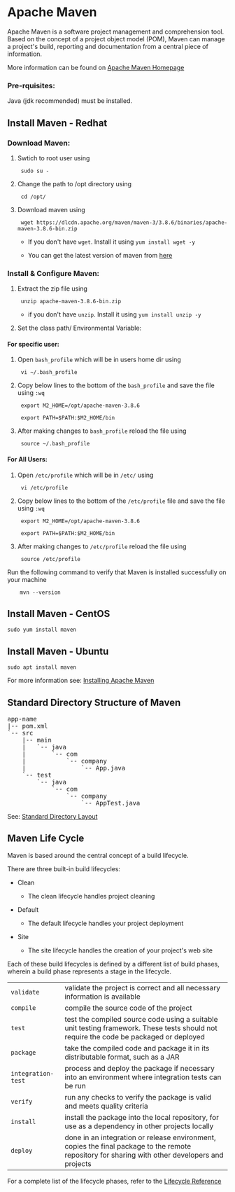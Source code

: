Apache Maven
============

Apache Maven is a software project management and comprehension tool. Based on the concept of a project object model (POM), Maven can manage a project's build, reporting and documentation from a central piece of information.

More information can be found on [Apache Maven Homepage](https://maven.apache.org/)

### Pre-rquisites:

Java (jdk recommended) must be installed.

Install Maven - Redhat
------------------------------------

### Download Maven:
    
1. Swtich to root user using 
  
        sudo su - 

2. Change the path to /opt directory using
  
        cd /opt/

3. Download maven using 

        wget https://dlcdn.apache.org/maven/maven-3/3.8.6/binaries/apache-maven-3.8.6-bin.zip

    *  If you don't have `wget`. Install it using `yum install wget -y`
                                                     
    *  You can get the latest version of maven from [here](https://maven.apache.org/download.cgi)

### Install & Configure Maven:
                          
1. Extract the zip file using 

        unzip apache-maven-3.8.6-bin.zip
     
    *  if you don't have `unzip`. Install it using `yum install unzip -y`

2. Set the class path/ Environmental Variable:

#### For specific user: 

1. Open `bash_profile` which will be in users home dir using 

        vi ~/.bash_profile

2. Copy below lines to the bottom of the `bash_profile` and save the file using `:wq` 

        export M2_HOME=/opt/apache-maven-3.8.6
  
        export PATH=$PATH:$M2_HOME/bin

3. After making changes to `bash_profile` reload the file using 

        source ~/.bash_profile 

#### For All Users:

1. Open `/etc/profile` which will be in `/etc/` using 

        vi /etc/profile

2. Copy below lines to the bottom of the `/etc/profile` file and save the file using `:wq` 

        export M2_HOME=/opt/apache-maven-3.8.6
  
        export PATH=$PATH:$M2_HOME/bin

3. After making changes to `/etc/profile` reload the file using 

        source /etc/profile
                                                     

Run the following command to verify that Maven is installed successfully on your machine 

        mvn --version

Install Maven - CentOS
------------------------------------
    sudo yum install maven

Install Maven - Ubuntu
------------------------------------
    sudo apt install maven

For more information see: [Installing Apache Maven](https://maven.apache.org/install.html)


Standard Directory Structure of Maven
---------------------------------------
<pre>
app-name
|-- pom.xml
`-- src
    |-- main
    |   `-- java
    |       `-- com
    |           `-- company
    |               `-- App.java
    `-- test
        `-- java
            `-- com
                `-- company
                    `-- AppTest.java
</pre>

See: [Standard Directory Layout](https://maven.apache.org/guides/introduction/introduction-to-the-standard-directory-layout.html##)

## Maven Life Cycle

Maven is based around the central concept of a build lifecycle. 

There are three built-in build lifecycles:

* Clean

    * The clean lifecycle handles project cleaning

* Default

    * The default lifecycle handles your project deployment

* Site

    * The site lifecycle handles the creation of your project's web site

Each of these build lifecycles is defined by a different list of build phases, wherein a build phase represents a stage in the lifecycle.

<table>
<tr><td><code>validate</code></td><td>validate the project is correct and all necessary information is available</td></tr>
<tr><td><code>compile</code></td><td>compile the source code of the project</td></tr>
<tr><td><code>test</code></td><td>test the compiled source code using a suitable unit testing framework. These tests should not require the code be packaged or deployed</td></tr>
<tr><td><code>package</code></td><td>take the compiled code and package it in its distributable format, such as a JAR</td></tr>
<tr><td><code>integration-test</code></td><td>process and deploy the package if necessary into an environment where integration tests can be run</td></tr>
<tr><td><code>verify</code></td><td>run any checks to verify the package is valid and meets quality criteria</td></tr>
<tr><td><code>install</code></td><td>install the package into the local repository, for use as a dependency in other projects locally</td></tr>
<tr><td><code>deploy</code></td><td>done in an integration or release environment, copies the final package to the remote repository for sharing with other developers and projects</td></tr>
</table>

For a complete list of the lifecycle phases, refer to the [Lifecycle Reference](https://maven.apache.org/guides/introduction/introduction-to-the-lifecycle.html#Lifecycle_Reference)


